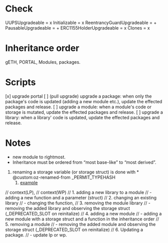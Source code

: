 
# Check

UUPSUpgradeable              = x
Initializable                = x
ReentrancyGuardUpgradeable   = +
PausableUpgradeable          = +
ERC1155HolderUpgradeable     = x
Clones                       = x

# Inheritance order

gETH, PORTAL, Modules, packages.

# Scripts

[x] upgrade portal
[ ] (pull upgrade) upgrade a package: when only the package's code is updated (adding a new module etc.), update the effected packages and release.
[ ] upgrade a module: when a module's code or storage is mutated, update the effected packages and release.
[ ] upgrade a library: when a library' code is updated, update the effected packages and release.

# Notes

- new module to rightmost.
- Inheritance must be ordered from “most base-like” to “most derived”.

1. renaming a storage variable (or storage struct) is done with      * @custom:oz-renamed-from _PERMIT_TYPEHASH
   1. [example](https://github.com/OpenZeppelin/openzeppelin-contracts-upgradeable/blob/5bc59992591b84bba18dc1ac46942f1886b30ccd/contracts/token/ERC20/extensions/ERC20PermitUpgradeable.sol#L37)

// context(LP),
// context(WP)
// 1. adding a new library to a module
//    - adding a new function and a parameter (struct)
// 2. changing an existing library
//    - changing the function,
// 3. removing the module library
//    - removing the added library and observing the storage struct (_DEPRECATED_SLOT on reinitalize)
// 4. adding a new module
//    - adding a new module with a storage struct and a function in the inheritance order
// 5. removing a module
//    - removing the added module and observing the storage struct (_DEPRECATED_SLOT on reinitalize)
// 6. Updating a package.
//    - update lp or wp.
